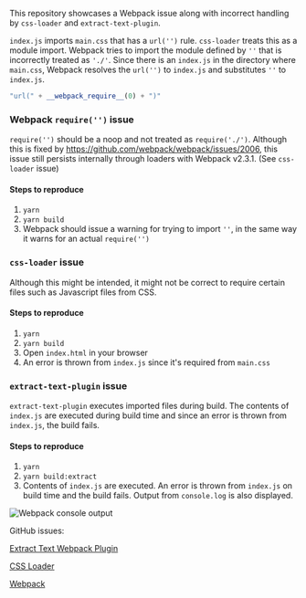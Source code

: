 This repository showcases a Webpack issue along with incorrect handling by `css-loader` and `extract-text-plugin`.

`index.js` imports `main.css` that has a `url('')` rule. `css-loader` treats this as a module import. Webpack tries to import the module defined by `''` that is incorrectly treated as `'./'`. Since there is an `index.js` in the directory where `main.css`, Webpack resolves the `url('')` to `index.js` and substitutes `''` to `index.js`.

```js
"url(" + __webpack_require__(0) + ")"
```

### Webpack `require('')` issue

`require('')` should be a noop and not treated as `require('./')`. Although this is fixed by https://github.com/webpack/webpack/issues/2006, this issue still persists internally through loaders with Webpack v2.3.1. (See `css-loader` issue)

#### Steps to reproduce

1. `yarn`
2. `yarn build`
3. Webpack should issue a warning for trying to import `''`, in the same way it warns for an actual `require('')`

### `css-loader` issue

Although this might be intended, it might not be correct to require certain files such as Javascript files from CSS.

#### Steps to reproduce

1. `yarn`
2. `yarn build`
3. Open `index.html` in your browser
4. An error is thrown from `index.js` since it's required from `main.css`

### `extract-text-plugin` issue

`extract-text-plugin` executes imported files during build. The contents of `index.js` are executed during build time and since an error is thrown from `index.js`, the build fails.

#### Steps to reproduce

1. `yarn`
2. `yarn build:extract`
3. Contents of `index.js` are executed. An error is thrown from `index.js` on build time and the build fails. Output from `console.log` is also displayed.

![Webpack console output](https://cloud.githubusercontent.com/assets/729230/24204564/2aa6353e-0f19-11e7-9046-7481a1419b0b.png)


GitHub issues:

[Extract Text Webpack Plugin](https://github.com/webpack-contrib/extract-text-webpack-plugin/issues/465)

[CSS Loader](https://github.com/webpack-contrib/css-loader/issues/462)

[Webpack](https://github.com/webpack/webpack/issues/4541)

